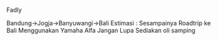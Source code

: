 Fadly

Bandung->Jogja->Banyuwangi->Bali
Estimasi : Sesampainya
Roadtrip ke Bali Menggunakan Yamaha Alfa
Jangan Lupa Sediakan oli samping
